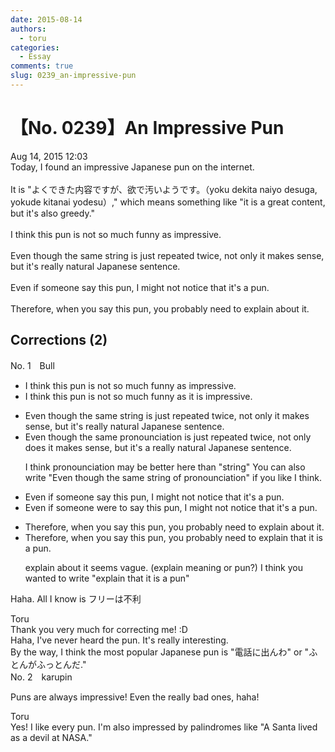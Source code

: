 ```yaml
---
date: 2015-08-14
authors:
  - toru
categories:
  - Essay
comments: true
slug: 0239_an-impressive-pun
---
```


# 【No. 0239】An Impressive Pun
<div class="date">Aug 14, 2015 12:03</div>
<div id="post"><div id="body_show_ori">
Today, I found an impressive Japanese pun on the internet.<br/><br/>It is "よくできた内容ですが、欲で汚いようです。（yoku dekita naiyo desuga, yokude kitanai yodesu）," which means something like "it is a great content, but it's also greedy."<br/><br/>I think this pun is not so much funny as impressive.<br/><br/>Even though the same string is just repeated twice, not only it makes sense, but it's really natural Japanese sentence.<br/><br/>Even if someone say this pun, I might not notice that it's a pun.<br/><br/>Therefore, when you say this pun, you probably need to explain about it.
</div></div>

<!-- more -->


## Corrections (2)
<div id="block"><div class="first_name"> No. 1　<span class="just_name">Bull</span></div><div id="block2">
<ul class="correction_field">
<li class="incorrect">I think this pun is not so much funny as impressive.</li>
<li class="corrected correct">
I think this pun is not so much funny as <span class="f_blue">it is</span> impressive.
</li>
</ul>
<ul class="correction_field">
<li class="incorrect">Even though the same string is just repeated twice, not only it makes sense, but it's really natural Japanese sentence.</li>
<li class="corrected correct">
Even though the same <span class="f_blue">pronounciation</span> is just repeated twice, not only <span class="f_blue">does</span> it makes sense, but it's <span class="f_blue">a</span> really natural Japanese sentence.
<p class="correction_comment">I think pronounciation may be better here than "string" You can also write "Even though the same string of pronounciation" if you like I think.</p>
</li>
</ul>
<ul class="correction_field">
<li class="incorrect">Even if someone say this pun, I might not notice that it's a pun.</li>
<li class="corrected correct">
Even if someone <span class="f_blue">were to</span> say this pun, I might not notice that it's a pun.
</li>
</ul>
<ul class="correction_field">
<li class="incorrect">Therefore, when you say this pun, you probably need to explain about it.</li>
<li class="corrected correct">
Therefore, when you say this pun, you probably need to explain <span class="f_blue">that it is a pun</span>.
<p class="correction_comment">explain about it seems vague. (explain meaning or pun?) I think you wanted to write "explain that it is a pun"</p>
</li>
</ul>
<p class="comment_small">
 Haha. All I know is フリーは不利
</p>

</div><div class="name"><span class="just_name">Toru</span><br>
Thank you very much for correcting me! :D<br/>Haha, I've never heard the pun. It's really interesting.<br/>By the way, I think the most popular Japanese pun is "電話に出んわ" or "ふとんがふっとんだ."
</div>
</div>
<div id="block"><div class="first_name"> No. 2　<span class="just_name">karupin</span></div><div id="block2">
<p class="comment_small">
 Puns are always impressive! Even the really bad ones, haha!
</p>

</div><div class="name"><span class="just_name">Toru</span><br>
Yes! I like every pun. I'm also impressed by palindromes like "A Santa lived as a devil at NASA."
</div>
</div>
